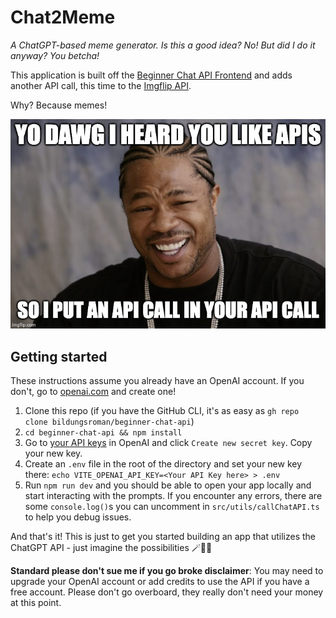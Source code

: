 # Chat2Meme

_A ChatGPT-based meme generator. Is this a good idea? No! But did I do it anyway? You betcha!_

This application is built off the [Beginner Chat API Frontend](https://github.com/bildungsroman/beginner-chat-api) and adds another API call, this time to the [Imgflip API](https://imgflip.com/api).

Why? Because memes!

![api meme](./public/api-meme.jpeg)

## Getting started

These instructions assume you already have an OpenAI account. If you don't, go to [openai.com](https://openai.com/) and create one!

1. Clone this repo (if you have the GitHub CLI, it's as easy as `gh repo clone bildungsroman/beginner-chat-api`)
2. `cd beginner-chat-api && npm install`
3. Go to [your API keys](https://platform.openai.com/account/api-keys) in OpenAI and click `Create new secret key`. Copy your new key.
4. Create an `.env` file in the root of the directory and set your new key there:
   `echo VITE_OPENAI_API_KEY=<Your API Key here> > .env`
5. Run `npm run dev` and you should be able to open your app locally and start interacting with the prompts. If you encounter any errors, there are some `console.log()`s you can uncomment in `src/utils/callChatAPI.ts` to help you debug issues.

And that's it! This is just to get you started building an app that utilizes the ChatGPT API - just imagine the possibilities 🪄🧙🦄

**Standard please don't sue me if you go broke disclaimer**: You may need to upgrade your OpenAI account or add credits to use the API if you have a free account. Please don't go overboard, they really don't need your money at this point.
